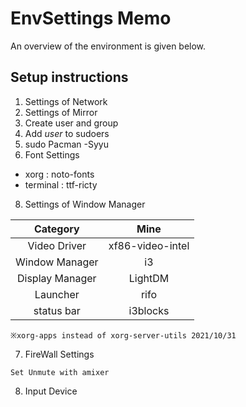 # EnvSettings Memo
An overview of the environment is given below.

## Setup instructions
1. Settings of Network
2. Settings of Mirror
3. Create user and group
4. Add _user_ to sudoers
5. sudo Pacman -Syyu
6. Font Settings
* xorg : noto-fonts
* terminal : ttf-ricty
8. Settings of Window Manager

| Category | Mine |
|:-:|:-:|
| Video Driver | xf86-video-intel |
| Window Manager | i3 |
| Display Manager | LightDM |
| Launcher | rifo |
| status bar | i3blocks |

```※xorg-apps instead of xorg-server-utils 2021/10/31```

7. FireWall Settings

```Set Unmute with amixer```

8. Input Device
